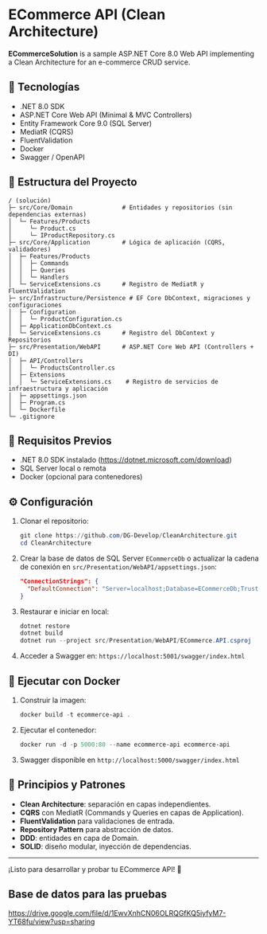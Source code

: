 # ECommerce API (Clean Architecture)

**ECommerceSolution** is a sample ASP.NET Core 8.0 Web API implementing a Clean Architecture for an e-commerce CRUD service.

## 🚀 Tecnologías
- .NET 8.0 SDK
- ASP.NET Core Web API (Minimal & MVC Controllers)
- Entity Framework Core 9.0 (SQL Server)
- MediatR (CQRS)
- FluentValidation
- Docker
- Swagger / OpenAPI

## 📂 Estructura del Proyecto
```
/ (solución)
├─ src/Core/Domain              # Entidades y repositorios (sin dependencias externas)
│  └─ Features/Products
│     └─ Product.cs
│     └─ IProductRepository.cs
├─ src/Core/Application         # Lógica de aplicación (CQRS, validadores)
│  ├─ Features/Products
│  │  ├─ Commands
│  │  ├─ Queries
│  │  └─ Handlers
│  └─ ServiceExtensions.cs      # Registro de MediatR y FluentValidation
├─ src/Infrastructure/Persistence # EF Core DbContext, migraciones y configuraciones
│  ├─ Configuration
│  │  └─ ProductConfiguration.cs
│  ├─ ApplicationDbContext.cs
│  └─ ServiceExtensions.cs      # Registro del DbContext y Repositorios
├─ src/Presentation/WebAPI      # ASP.NET Core Web API (Controllers + DI)
│  ├─ API/Controllers
│  │  └─ ProductsController.cs
│  ├─ Extensions
│  │  └─ ServiceExtensions.cs    # Registro de servicios de infraestructura y aplicación
│  ├─ appsettings.json
│  ├─ Program.cs
│  └─ Dockerfile
└─ .gitignore
```

## 🔧 Requisitos Previos
- .NET 8.0 SDK instalado (https://dotnet.microsoft.com/download)
- SQL Server local o remota
- Docker (opcional para contenedores)

## ⚙️ Configuración
1. Clonar el repositorio:
   ```powershell
   git clone https://github.com/DG-Develop/CleanArchitecture.git
   cd CleanArchitecture
   ```
2. Crear la base de datos de SQL Server `ECommerceDb` o actualizar la cadena de conexión en `src/Presentation/WebAPI/appsettings.json`:
   ```json
   "ConnectionStrings": {
     "DefaultConnection": "Server=localhost;Database=ECommerceDb;Trusted_Connection=True;"
   }
   ```
3. Restaurar e iniciar en local:
   ```powershell
   dotnet restore
   dotnet build
   dotnet run --project src/Presentation/WebAPI/ECommerce.API.csproj
   ```
4. Acceder a Swagger en: `https://localhost:5001/swagger/index.html`

## 🐳 Ejecutar con Docker
1. Construir la imagen:
   ```powershell
   docker build -t ecommerce-api .
   ```
2. Ejecutar el contenedor:
   ```powershell
   docker run -d -p 5000:80 --name ecommerce-api ecommerce-api
   ```
3. Swagger disponible en `http://localhost:5000/swagger/index.html`

## 🎯 Principios y Patrones
- **Clean Architecture**: separación en capas independientes.
- **CQRS** con MediatR (Commands y Queries en capas de Application).
- **FluentValidation** para validaciones de entrada.
- **Repository Pattern** para abstracción de datos.
- **DDD**: entidades en capa de Domain.
- **SOLID**: diseño modular, inyección de dependencias.

---

¡Listo para desarrollar y probar tu ECommerce API! 🚀

## Base de datos para las pruebas
https://drive.google.com/file/d/1EwvXnhCN06OLRQGfKQ5iyfyM7-YT68fu/view?usp=sharing
